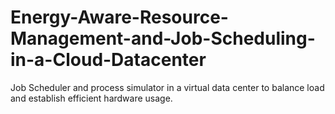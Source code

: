 # Energy-Aware-Resource-Management-and-Job-Scheduling-in-a-Cloud-Datacenter
Job Scheduler and process simulator in a virtual data center to balance load and establish efficient hardware usage.
